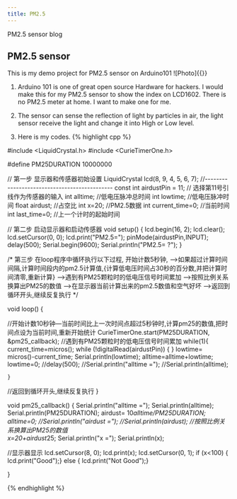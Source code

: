 ```yaml
---
title: PM2.5
---
```

PM2.5 sensor blog

## PM2.5 sensor
This is my demo project for PM2.5 sensor on Arduino101
![Photo]{{}}
1. Arduino 101 is one of great open source Hardware for hackers. I would make this for my PM2.5 sensor to show the index on LCD1602.
There is no PM2.5 meter at home. I want to make one for me.

2. The sensor can sense the reflection of light by particles in air, the light sensor receive the light and change it into High or Low level.

3. Here is my codes.
{% highlight cpp %}


#include <LiquidCrystal.h>
#include <CurieTimerOne.h>

#define PM25DURATION 10000000


// 第一步 显示器和传感器初始设置
LiquidCrystal lcd(8, 9, 4, 5, 6, 7); 
//---------------------------------------------
const int airdustPin = 11; // 选择第11号引线作为传感器的输入
int alltime;   //低电压脉冲总时间
int lowtime;   //低电压脉冲时间
float airdust;  //占空比
int x=20;     //PM2.5数据
int current_time=0; //当前时间
int last_time=0;    //上一个计时的起始时间


// 第二步 启动显示器和启动传感器
void setup() 
{ 
  lcd.begin(16, 2);
  lcd.clear();
  lcd.setCursor(0, 0);
  lcd.print("PM2.5=");
  pinMode(airdustPin,INPUT);
  delay(500);
  Serial.begin(9600);
  Serial.println("PM2.5= ?");
}

  /*
第三步 在loop程序中循环执行以下过程,
      开始计数5秒钟,
      ——>如果超过计算时间间隔,计算时间段内的pm2.5计算值,{计算低电压时间占30秒的百分数,并把计算时间清零,重新计算}
      ——>遇到有PM25颗粒时的低电压信号时间累加
      ——>按照比例关系换算出PM25的数值
      ——>在显示器当前计算出来的pm2.5数值和空气好坏
      ——>返回到循环开头,继续反复执行
  */

void loop() 
{ 
  
//开始计数10秒钟—当前时间比上一次时间点超过5秒钟时,计算pm25的数值,把时间点设为当前时间,重新开始统计
    CurieTimerOne.start(PM25DURATION, &pm25_callback); 
//遇到有PM25颗粒时的低电压信号时间累加
    while(1){
       current_time=micros();
       while (!digitalRead(airdustPin)) {
        }
       lowtime= micros()-current_time;
       Serial.println(lowtime);
       alltime=alltime+lowtime;  
       lowtime=0;
       //delay(500);
       //Serial.println("alltime =");
      //Serial.println(alltime);

    }
//返回到循环开头,继续反复执行
}


void pm25_callback()
{
        Serial.println("alltime =");
      Serial.println(alltime);
      Serial.println(PM25DURATION);
       airdust= 10*alltime/PM25DURATION;
       alltime=0;
       //Serial.println("airdust =");
       //Serial.println(airdust);
      //按照比例关系换算出PM25的数值      
    x=20+airdust*25;
       Serial.println("x =");
       Serial.println(x);


//显示器显示
    lcd.setCursor(8, 0);
    lcd.print(x);
    lcd.setCursor(0, 1);
    if (x<100) {
        lcd.print("Good");}
    else  {
        lcd.print("Not Good");}

}

{% endhighlight %}
